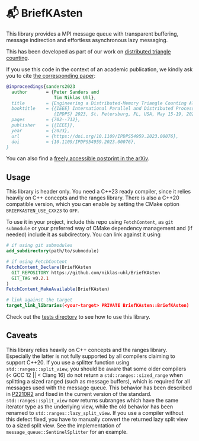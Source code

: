 # 📬 BriefKAsten

This library provides a MPI message queue with transparent buffering, message indirection and effortless asynchronous lazy messaging.

This has been developed as part of our work on [distributed triangle counting](https://github.com/niklas-uhl/katric).

If you use this code in the context of an academic publication, we kindly ask you to cite [the corresponding paper](https://doi.org/10.1109/IPDPS54959.2023.00076):

```bibtex
@inproceedings{sanders2023
  author       = {Peter Sanders and
                  Tim Niklas Uhl},
  title        = {Engineering a Distributed-Memory Triangle Counting Algorithm},
  booktitle    = {{IEEE} International Parallel and Distributed Processing Symposium,
                  {IPDPS} 2023, St. Petersburg, FL, USA, May 15-19, 2023},
  pages        = {702--712},
  publisher    = {{IEEE}},
  year         = {2023},
  url          = {https://doi.org/10.1109/IPDPS54959.2023.00076},
  doi          = {10.1109/IPDPS54959.2023.00076},
}
```

You can also find a [freely accessible postprint in the arXiv](https://arxiv.org/abs/2302.11443).

## Usage
This library is header only. You need a C++23 ready compiler, since it relies heavily on C++ concepts and the ranges library.
There is also a C++20 compatible version, which you can enable by setting the CMake option `BRIEFKASTEN_USE_CXX23` to `OFF`.

To use it in your project, include this repo using `FetchContent`, as `git submodule` or your preferred way of CMake dependency management and (if needed) include it as subdirectory. You can link against it using

``` cmake
# if using git submodules
add_subdirectory(path/to/submodule)

# if using FetchContent
FetchContent_Declare(BriefKAsten
  GIT_REPOSITORY https://github.com/niklas-uhl/BriefKAsten
  GIT_TAG v0.2.1
)
FetchContent_MakeAvailable(BriefKAsten)

# link against the target
target_link_libraries(<your-target> PRIVATE BriefKAsten::BriefKAsten)
```

Check out the [tests directory](./tests/) to see how to use this library.

## Caveats
This library relies heavily on C++ concepts and the ranges
library. Especially the latter is not fully supported by all compilers
claiming to support C++20. If you use a splitter function using
`std::ranges::split_view`, you should be aware that some older
compilers (< GCC 12 || < Clang 16) do not return a
`std::ranges::sized_range` when splitting a sized ranged (such as
message buffers), which is required for all messages used with the
message queue. This behavior has been described in
[P2210R2](https://wg21.link/P2210R2) and fixed in the current version
of the standard. `std::ranges::split_view` now returns subranges which
have the same iterator type as the underlying view, while the old
behavior has been renamed to `std::ranges::lazy_split_view`. If you
use a compiler without this defect fixed, you have to manually convert
the returned lazy split view to a sized split view. See the
implementation of `message_queue::SentinelSplitter` for an example.


